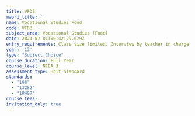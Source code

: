 ```yaml
---
title: VFD3
maori_title: ''
name: Vocational Studies Food
code: VFD3
subject_area: Vocational Studies (Food)
date: 2021-07-01T00:42:29.679Z
entry_requirements: Class size limited. Interview by teacher in charge required.
year: '13'
type: "Subject Choice"
course_duration: Full Year
course_level: NCEA 3
assessment_type: Unit Standard
standards:
  - "168"
  - "13282"
  - "18497"
course_fees:
invitation_only: true
---
```


